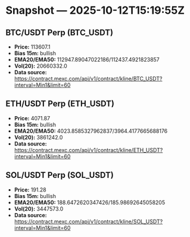 # Snapshot — 2025-10-12T15:19:55Z

## BTC/USDT Perp (BTC_USDT)
- **Price:** 113607.1
- **Bias 15m:** bullish
- **EMA20/EMA50:** 112947.89047022186/112437.4921823857
- **Vol(20):** 20660332.0
- **Data source:** https://contract.mexc.com/api/v1/contract/kline/BTC_USDT?interval=Min1&limit=60

## ETH/USDT Perp (ETH_USDT)
- **Price:** 4071.87
- **Bias 15m:** bullish
- **EMA20/EMA50:** 4023.8585327962837/3964.4177665688176
- **Vol(20):** 3861242.0
- **Data source:** https://contract.mexc.com/api/v1/contract/kline/ETH_USDT?interval=Min1&limit=60

## SOL/USDT Perp (SOL_USDT)
- **Price:** 191.28
- **Bias 15m:** bullish
- **EMA20/EMA50:** 188.6472620347426/185.98692645058205
- **Vol(20):** 3447573.0
- **Data source:** https://contract.mexc.com/api/v1/contract/kline/SOL_USDT?interval=Min1&limit=60
